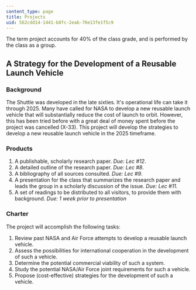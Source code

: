 ```yaml
---
content_type: page
title: Projects
uid: 562cdd14-1441-b8fc-2eab-70e13fe1f5c9
---
```


The term project accounts for 40% of the class grade, and is performed by the class as a group.

A Strategy for the Development of a Reusable Launch Vehicle
-----------------------------------------------------------

### Background

The Shuttle was developed in the late sixties. It's operational life can take it through 2025. Many have called for NASA to develop a new reusable launch vehicle that will substantially reduce the cost of launch to orbit. However, this has been tried before with a great deal of money spent before the project was cancelled (X-33). This project will develop the strategies to develop a new reusable launch vehicle in the 2025 timeframe.

### Products

1.  A publishable, scholarly research paper. _Due: Lec #12_.
2.  A detailed outline of the research paper. _Due: Lec #8_.
3.  A bibliography of all sources consulted. _Due: Lec #9_.
4.  A presentation for the class that summarizes the research paper and leads the group in a scholarly discussion of the issue. _Due: Lec #11_.
5.  A set of readings to be distributed to all visitors, to provide them with background. _Due: 1 week prior to presentation_

### Charter

The project will accomplish the following tasks:

1.  Review past NASA and Air Force attempts to develop a reusable launch vehicle.
2.  Assess the possibilities for international cooperation in the development of such a vehicle.
3.  Determine the potential commercial viability of such a system.
4.  Study the potential NASA/Air Force joint requirements for such a vehicle.
5.  Propose (cost-effective) strategies for the development of such a vehicle.